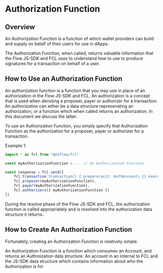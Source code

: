 # Authorization Function

## Overview

An Authorization Function is a function of which wallet providers can build and supply on belalf of their users for use in dApps.

The Authorization Function, when called, returns valuable information that the Flow JS-SDK and FCL uses to understand how to use to produce signatures for a transaction on behalf of a user.

## How to Use an Authorization Function

An authorization function is a function that you may use in place of an authorization in the Flow JS-SDK and FCL. An authorization is a concept that is used when denoting a proposer, payer or authorizer for a transaction. An authorization can either be a data structure represenating an authorization, or a function which when called returns an authorization. In this document we discuss the latter.

To use an Authorization Function, you simply specify that Authorization Function as the authorization for a proposer, payer or authorizer for a transaction.

Example 1:
```javascript
import * as fcl from "@onflow/fcl"

const myAuthorizationFunction = ... // An Authorization Function

const response = fcl.send([
    fcl.transaction`transaction() { prepare(acct: AuthAccount) {} execute { log("Hello, Flow!") } }`,
    fcl.proposer(myAuthorizationFunction),
    fcl.payer(myAuthorizationFunction),
    fcl.authorizers([ myAuthorizationFunction ])
])
```

During the resolve phase of the Flow JS-SDK and FCL, the authorization function is called appropriately and is _resolved_ into the authorization data structure it returns.

## How to Create An Authorization Function

Fortunately, creating an Authorization Function is relatively simple.

An Authorization Function is a function which consumes an Account, and returns an Authroization data structure. An account in an internal to FCL and the JS-SDK data structure which contains information about who the Authorization is for. 




